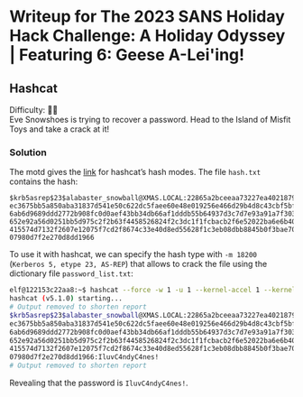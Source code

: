 # Writeup for The 2023 SANS Holiday Hack Challenge: A Holiday Odyssey \| Featuring 6: Geese A-Lei'ing!
## Hashcat
Difficulty: :christmas_tree::christmas_tree:  
Eve Snowshoes is trying to recover a password. Head to the Island of Misfit Toys and take a crack at it!

### Solution
The motd gives the [link](https://hashcat.net/wiki/doku.php?id=example_hashes) for hashcat’s hash modes. The file `hash.txt` contains the hash:
```
$krb5asrep$23$alabaster_snowball@XMAS.LOCAL:22865a2bceeaa73227ea4021879eda02$8f07417379e610e2dcb0621462f
ec3675bb5a850aba31837d541e50c622dc5faee60e48e019256e466d29b4d8c43cbf5bf7264b12c21737499cfcb73d95a903005a
6ab6d9689ddd2772b908fc0d0aef43bb34db66af1dddb55b64937d3c7d7e93a91a7f303fef96e17d7f5479bae25c0183e74822ac
652e92a56d0251bb5d975c2f2b63f4458526824f2c3dc1f1fcbacb2f6e52022ba6e6b401660b43b5070409cac0cc6223a2bf1b4b
415574d7132f2607e12075f7cd2f8674c33e40d8ed55628f1c3eb08dbb8845b0f3bae708784c805b9a3f4b78ddf6830ad0e9eafb
07980d7f2e270d8dd1966
```
To use it with hashcat, we can specify the hash type with `-m 18200` (`Kerberos 5, etype 23, AS-REP`)
that allows to crack the file using the dictionary file `password_list.txt`:
```bash
elf@122153c22aa8:~$ hashcat --force -w 1 -u 1 --kernel-accel 1 --kernel-loops 1 -m 18200 -a 0 hash.txt password_list.txt
hashcat (v5.1.0) starting...
# Output removed to shorten report
$krb5asrep$23$alabaster_snowball@XMAS.LOCAL:22865a2bceeaa73227ea4021879eda02$8f07417379e610e2dcb0621462f
ec3675bb5a850aba31837d541e50c622dc5faee60e48e019256e466d29b4d8c43cbf5bf7264b12c21737499cfcb73d95a903005a
6ab6d9689ddd2772b908fc0d0aef43bb34db66af1dddb55b64937d3c7d7e93a91a7f303fef96e17d7f5479bae25c0183e74822ac
652e92a56d0251bb5d975c2f2b63f4458526824f2c3dc1f1fcbacb2f6e52022ba6e6b401660b43b5070409cac0cc6223a2bf1b4b
415574d7132f2607e12075f7cd2f8674c33e40d8ed55628f1c3eb08dbb8845b0f3bae708784c805b9a3f4b78ddf6830ad0e9eafb
07980d7f2e270d8dd1966:IluvC4ndyC4nes!
# Output removed to shorten report
```
Revealing that the password is `IluvC4ndyC4nes!`.